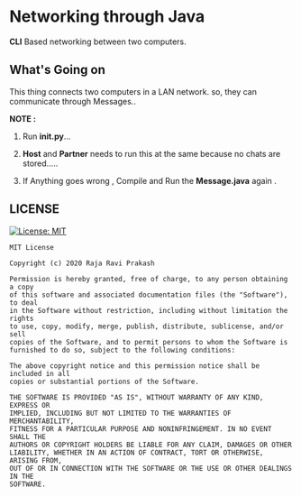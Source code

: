 # Networking through Java

**CLI** Based networking between two computers.

## What's Going on

This thing connects two computers in a LAN network. so, they can communicate through Messages..

**NOTE :**

1.  Run **init.py**...

2.  **Host** and **Partner** needs to run this at the same because no chats are stored.....

3.  If Anything goes wrong , Compile and Run the **Message.java** again .

## LICENSE

[![License: MIT](https://img.shields.io/badge/License-MIT-yellow.svg)](https://opensource.org/licenses/MIT)

```
MIT License

Copyright (c) 2020 Raja Ravi Prakash

Permission is hereby granted, free of charge, to any person obtaining a copy
of this software and associated documentation files (the "Software"), to deal
in the Software without restriction, including without limitation the rights
to use, copy, modify, merge, publish, distribute, sublicense, and/or sell
copies of the Software, and to permit persons to whom the Software is
furnished to do so, subject to the following conditions:

The above copyright notice and this permission notice shall be included in all
copies or substantial portions of the Software.

THE SOFTWARE IS PROVIDED "AS IS", WITHOUT WARRANTY OF ANY KIND, EXPRESS OR
IMPLIED, INCLUDING BUT NOT LIMITED TO THE WARRANTIES OF MERCHANTABILITY,
FITNESS FOR A PARTICULAR PURPOSE AND NONINFRINGEMENT. IN NO EVENT SHALL THE
AUTHORS OR COPYRIGHT HOLDERS BE LIABLE FOR ANY CLAIM, DAMAGES OR OTHER
LIABILITY, WHETHER IN AN ACTION OF CONTRACT, TORT OR OTHERWISE, ARISING FROM,
OUT OF OR IN CONNECTION WITH THE SOFTWARE OR THE USE OR OTHER DEALINGS IN THE
SOFTWARE.
```
